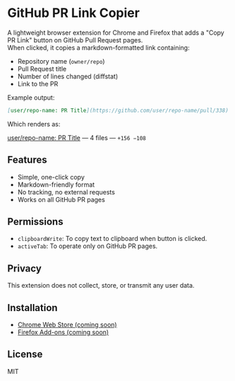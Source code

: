 # GitHub PR Link Copier

A lightweight browser extension for Chrome and Firefox that adds a "Copy PR Link" button on GitHub Pull Request pages.  
When clicked, it copies a markdown-formatted link containing:

- Repository name (`owner/repo`)
- Pull Request title
- Number of lines changed (diffstat)
- Link to the PR

Example output:

```markdown
[user/repo-name: PR Title](https://github.com/user/repo-name/pull/338) — 4 files — `+156 −108`
```

Which renders as:

[user/repo-name: PR Title](https://github.com/user/repo-name/pull/338) — 4 files — `+156 −108`

## Features

- Simple, one-click copy
- Markdown-friendly format
- No tracking, no external requests
- Works on all GitHub PR pages

## Permissions

- `clipboardWrite`: To copy text to clipboard when button is clicked.
- `activeTab`: To operate only on GitHub PR pages.

## Privacy

This extension does not collect, store, or transmit any user data.

## Installation

- [Chrome Web Store (coming soon)]()
- [Firefox Add-ons (coming soon)]()

## License

MIT
